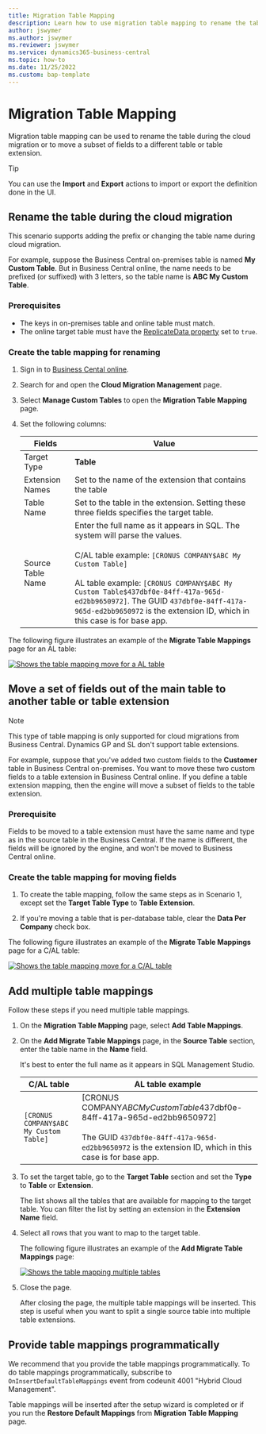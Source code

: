```yaml
---
title: Migration Table Mapping
description: Learn how to use migration table mapping to rename the table during the cloud migration or to move a subset of fields to a different table or table extension.
author: jswymer 
ms.author: jswymer 
ms.reviewer: jswymer 
ms.service: dynamics365-business-central
ms.topic: how-to
ms.date: 11/25/2022
ms.custom: bap-template
---
```


# Migration Table Mapping

Migration table mapping can be used to rename the table during the cloud migration or to move a subset of fields to a different table or table extension.

> [!TIP]
> You can use the **Import** and **Export** actions to import or export the definition done in the UI.

## Rename the table during the cloud migration

This scenario supports adding the prefix or changing the table name during cloud migration.

For example, suppose the Business Central on-premises table is named **My Custom Table**. But in Business Central online, the name needs to be prefixed (or suffixed) with 3 letters, so the table name is **ABC My Custom Table**.

### Prerequisites

- The keys in on-premises table and online table must match.
- The online target table must have the [ReplicateData property](../developer/properties/devenv-replicatedata-property.md) set to `true`.

### Create the table mapping for renaming

1. Sign in to [Business Cental online](https://businesscentral.dynamics.com).
2. Search for and open the **Cloud Migration Management** page.
3. Select **Manage Custom Tables** to open the **Migration Table Mapping** page.
4. Set the following columns:

   |Fields|Value|
   |-|-|
   |Target Type| **Table**|
   |Extension Names|Set to the name of the extension that contains the table |
   |Table Name|Set to the table in the extension. Setting these three fields specifies the target table.|
   |Source Table Name|Enter the full name as it appears in SQL. The system will parse the values. <br /><br />C/AL table example: `[CRONUS COMPANY$ABC My Custom Table]` <br /><br />AL table example: `[CRONUS COMPANY$ABC My Custom Table$437dbf0e-84ff-417a-965d-ed2bb9650972]`. The GUID `437dbf0e-84ff-417a-965d-ed2bb9650972` is the extension ID, which in this case is for base app. |

The following figure illustrates an example of the **Migrate Table Mappings** page for an AL table:

[![Shows the table mapping move for a AL table](../developer/media/table-mapping-move-al.png)](../developer/media/table-mapping-move-al.png#lightbox)

## Move a set of fields out of the main table to another table or table extension

> [!NOTE]
> This type of table mapping is only supported for cloud migrations from Business Central. Dynamics GP and SL don't support table extensions.

For example, suppose that you've added two custom fields to the **Customer** table in Business Central on-premises. You want to move these two custom fields to a table extension in Business Central online. If you define a table extension mapping, then the engine will move a subset of fields to the table extension.

### Prerequisite

Fields to be moved to a table extension must have the same name and type as in the source table in the Business Central. If the name is different, the fields will be ignored by the engine, and won't be moved to Business Central online.

### Create the table mapping for moving fields

1. To create the table mapping, follow the same steps as in Scenario 1, except set the **Target Table Type** to **Table Extension**. 

2. If you're moving a table that is per-database table, clear the **Data Per Company** check box.

The following figure illustrates an example of the **Migrate Table Mappings** page for a C/AL table:

[![Shows the table mapping move for a C/AL table](../developer/media/table-mapping-move-cal.png)](../developer/media/table-mapping-move-cal.png#lightbox) 

## Add multiple table mappings

Follow these steps if you need multiple table mappings.

1. On the **Migration Table Mapping** page, select **Add Table Mappings**.  
2. On the **Add Migrate Table Mappings** page, in the **Source Table** section, enter the table name in the **Name** field.

   It's best to enter the full name as it appears in SQL Management Studio.

   |C/AL table |AL table example|
   |-|-|
   |`[CRONUS COMPANY$ABC My Custom Table]`|[CRONUS COMPANY$ABC My Custom Table$437dbf0e-84ff-417a-965d-ed2bb9650972]<br><br>The GUID `437dbf0e-84ff-417a-965d-ed2bb9650972` is the extension ID, which in this case is for base app.|

3. To set the target table, go to the **Target Table** section and set the **Type** to **Table** or **Extension**.

    The list shows all the tables that are available for mapping to the target table. You can filter the list by setting an extension in the **Extension Name** field.
4. Select all rows that you want to map to the target table.

   The following figure illustrates an example of the **Add Migrate Table Mappings** page:


   [![Shows the table mapping multiple tables](../developer/media/table-mapping-multiple.png)](../developer/media/table-mapping-multiple.png#lightbox) 

5. Close the page.

   After closing the page, the multiple table mappings will be inserted. This step is useful when you want to split a single source table into multiple table extensions.

## Provide table mappings programmatically

We recommend that you provide the table mappings programmatically. To do table mappings programmatically, subscribe to `OnInsertDefaultTableMappings` event from codeunit 4001 "Hybrid Cloud Management".

Table mappings will be inserted after the setup wizard is completed or if you run the **Restore Default Mappings** from **Migration Table Mapping** page.
